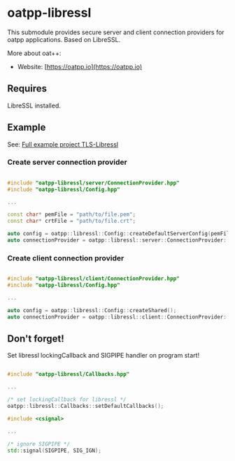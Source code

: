 # oatpp-libressl
This submodule provides secure server and client connection providers for oatpp applications. Based on LibreSSL.

More about oat++:
- Website: [https://oatpp.io](https://oatpp.io)

## Requires

LibreSSL installed.

## Example

See: [Full example project TLS-Libressl](https://github.com/oatpp/oatpp-examples/tree/master/tls-libressl)

### Create server connection provider

```c++

#include "oatpp-libressl/server/ConnectionProvider.hpp"
#include "oatpp-libressl/Config.hpp"

...

const char* pemFile = "path/to/file.pem";
const char* crtFile = "path/to/file.crt";

auto config = oatpp::libressl::Config::createDefaultServerConfig(pemFile, crtFile);
auto connectionProvider = oatpp::libressl::server::ConnectionProvider::createShared(config, 8443);

```

### Create client connection provider

```c++

#include "oatpp-libressl/client/ConnectionProvider.hpp"
#include "oatpp-libressl/Config.hpp"

...

auto config = oatpp::libressl::Config::createShared();
auto connectionProvider = oatpp::libressl::client::ConnectionProvider::createShared(config, "httpbin.org", 443);

```

## Don't forget!

Set libressl lockingCallback and SIGPIPE handler on program start!

```c++

#include "oatpp-libressl/Callbacks.hpp"

...

/* set lockingCallback for libressl */
oatpp::libressl::Callbacks::setDefaultCallbacks();

```

```c++
#include <csignal>

...

/* ignore SIGPIPE */
std::signal(SIGPIPE, SIG_IGN);
```
